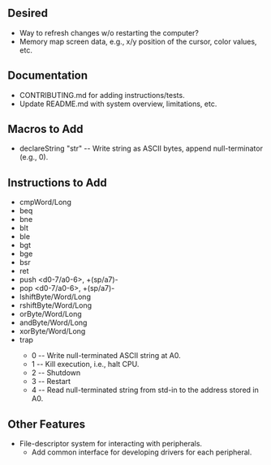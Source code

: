## Desired
* Way to refresh changes w/o restarting the computer?
* Memory map screen data, e.g., x/y position of the cursor, color values, etc.

## Documentation
* CONTRIBUTING.md for adding instructions/tests.
* Update README.md with system overview, limitations, etc.

## Macros to Add
* declareString "str" -- Write string as ASCII bytes, append null-terminator (e.g., 0).

## Instructions to Add
* cmpWord/Long
* beq
* bne
* blt
* ble
* bgt
* bge
* bsr
* ret
* push <d0-7/a0-6>, +(sp/a7)-
* pop <d0-7/a0-6>, +(sp/a7)-
* lshiftByte/Word/Long
* rshiftByte/Word/Long
* orByte/Word/Long
* andByte/Word/Long
* xorByte/Word/Long
* trap <byte>
    * 0 -- Write null-terminated ASCII string at A0.
    * 1 -- Kill execution, i.e., halt CPU.
    * 2 -- Shutdown
    * 3 -- Restart
    * 4 -- Read null-terminated string from std-in to the address stored in A0.
    
## Other Features
* File-descriptor system for interacting with peripherals.
    * Add common interface for developing drivers for each peripheral.
